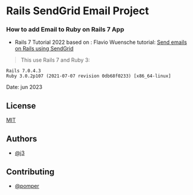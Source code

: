 
# Rails SendGrid Email Project
### How to add Email to Ruby on Rails 7 App
- Rails 7 Tutorial 2022 
based on : Flavio Wuensche
tutorial: [Send emails on Rails using SendGrid](https://fwuensche.medium.com/send-emails-on-rails-using-sendgrid-72692bc5962e)


> This use Rails 7 and Ruby 3:
```
Rails 7.0.4.3
Ruby 3.0.2p107 (2021-07-07 revision 0db68f0233) [x86_64-linux]
```
Date: jun 2023


## License

[MIT](https://choosealicense.com/licenses/mit/)


## Authors

- [@j3](https://www.github.com/giljr)


## Contributing

- [@pomper](https://www.linkedin.com/in/pompis/)

